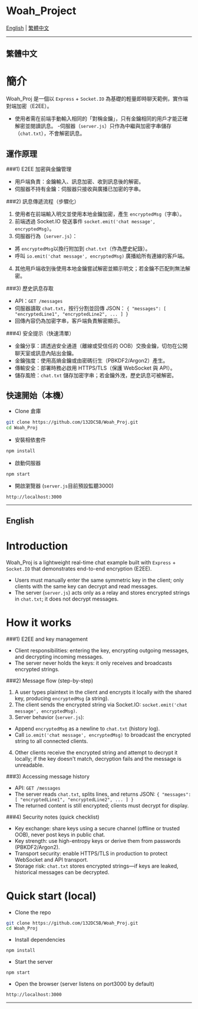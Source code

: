 # Woah_Project

[English](#english) | [繁體中文](#繁體中文)

---

## 繁體中文

# 簡介
Woah_Proj 是一個以 `Express` + `Socket.IO` 為基礎的輕量即時聊天範例，實作端對端加密（E2EE）。

- 使用者需在前端手動輸入相同的「對稱金鑰」，只有金鑰相同的用戶才能正確解密並閱讀訊息。 
-伺服器（`server.js`）只作為中繼與加密字串儲存（`chat.txt`），不會解密訊息。

## 運作原理

###1) E2EE 加密與金鑰管理

- 用戶端負責：金鑰輸入、訊息加密、收到訊息後的解密。 
- 伺服器不持有金鑰：伺服器只接收與廣播已加密的字串。

###2) 訊息傳遞流程（步驟化）

1. 使用者在前端輸入明文並使用本地金鑰加密，產生 `encryptedMsg`（字串）。 
2. 前端透過 Socket.IO 發送事件 `socket.emit('chat message', encryptedMsg)`。 
3. 伺服器行為（`server.js`）：
 - 將 `encryptedMsg`以換行附加到 `chat.txt`（作為歷史紀錄）。
 - 呼叫 `io.emit('chat message', encryptedMsg)` 廣播給所有連線的客戶端。
4. 其他用戶端收到後使用本地金鑰嘗試解密並顯示明文；若金鑰不匹配則無法解密。

###3) 歷史訊息存取

- API：`GET /messages` 
 - 伺服器讀取 `chat.txt`，按行分割並回傳 JSON： 
 `{ "messages": [ "encryptedLine1", "encryptedLine2", ... ] }` 
 - 回傳內容仍為加密字串，客戶端負責解密顯示。

###4) 安全提示（快速清單）

- 金鑰分享：請透過安全通道（離線或受信任的 OOB）交換金鑰，切勿在公開聊天室或訊息內貼出金鑰。 
- 金鑰強度：使用高熵金鑰或由密碼衍生（PBKDF2/Argon2）產生。 
- 傳輸安全：部署時務必啟用 HTTPS/TLS（保護 WebSocket 與 API）。 
- 儲存風險：`chat.txt` 儲存加密字串；若金鑰外洩，歷史訊息可被解密。

## 快速開始（本機）

- Clone 倉庫
 ```bash
 git clone https://github.com/132DC5B/Woah_Proj.git
 cd Woah_Proj
 ```

- 安裝相依套件
 ```bash
 npm install
 ```

- 啟動伺服器
 ```bash
 npm start
 ```

- 開啟瀏覽器 (`server.js`目前預設監聽3000)
 ```
 http://localhost:3000
 ```

---

## English

# Introduction
Woah_Proj is a lightweight real-time chat example built with `Express` + `Socket.IO` that demonstrates end-to-end encryption (E2EE).

- Users must manually enter the same symmetric key in the client; only clients with the same key can decrypt and read messages. 
- The server (`server.js`) acts only as a relay and stores encrypted strings in `chat.txt`; it does not decrypt messages.

# How it works

###1) E2EE and key management

- Client responsibilities: entering the key, encrypting outgoing messages, and decrypting incoming messages. 
- The server never holds the keys: it only receives and broadcasts encrypted strings.

###2) Message flow (step-by-step)

1. A user types plaintext in the client and encrypts it locally with the shared key, producing `encryptedMsg` (a string). 
2. The client sends the encrypted string via Socket.IO: `socket.emit('chat message', encryptedMsg)`. 
3. Server behavior (`server.js`):
 - Append `encryptedMsg` as a newline to `chat.txt` (history log).
 - Call `io.emit('chat message', encryptedMsg)` to broadcast the encrypted string to all connected clients.
4. Other clients receive the encrypted string and attempt to decrypt it locally; if the key doesn't match, decryption fails and the message is unreadable.

###3) Accessing message history

- API: `GET /messages` 
 - The server reads `chat.txt`, splits lines, and returns JSON: 
 `{ "messages": [ "encryptedLine1", "encryptedLine2", ... ] }` 
 - The returned content is still encrypted; clients must decrypt for display.

###4) Security notes (quick checklist)

- Key exchange: share keys using a secure channel (offline or trusted OOB), never post keys in public chat. 
- Key strength: use high-entropy keys or derive them from passwords (PBKDF2/Argon2).
- Transport security: enable HTTPS/TLS in production to protect WebSocket and API transport.
- Storage risk: `chat.txt` stores encrypted strings—if keys are leaked, historical messages can be decrypted.

# Quick start (local)

- Clone the repo
 ```bash
 git clone https://github.com/132DC5B/Woah_Proj.git
 cd Woah_Proj
 ```

- Install dependencies
 ```bash
 npm install
 ```

- Start the server
 ```bash
 npm start
 ```

- Open the browser (server listens on port3000 by default)
 ```
 http://localhost:3000
 ```

---

